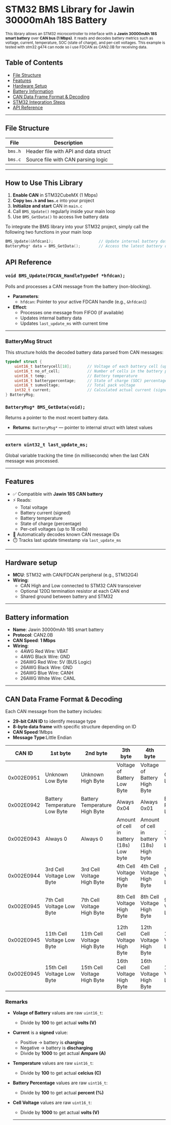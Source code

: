 # STM32 BMS Library for Jawin 30000mAh 18S Battery

<span style="font-size:smaller;">
This library allows an STM32 microcontroller to interface with a <strong>Jawin 30000mAh 18S smart battery</strong> over <strong>CAN bus (1 Mbps)</strong>. It reads and decodes battery metrics such as voltage, current, temperature, SOC (state of charge), and per-cell voltages. This example is tested with stm32 g474 can node so i use FDCAN as CAN2.0B for receiving data.
</span>

## Table of Contents
- [File Structure](#file-structure)
- [Features](#features)
- [Hardware Setup](#hardware-setup)
- [Battery Information](#battery-information)
- [CAN Data Frame Format & Decoding](#can-data-frame-format--decoding)
- [STM32 Integration Steps](#stm32-integration-steps)
- [API Reference](#api-reference)


---
## File Structure

| File      | Description                          |
|-----------|--------------------------------------|
| `bms.h`   | Header file with API and data struct |
| `bms.c`   | Source file with CAN parsing logic   |

---
## How to Use This Library

1. **Enable CAN** in STM32CubeMX (1 Mbps)
2. **Copy `bms.h` and `bms.c`** into your project
3. **Initialize and start** CAN in `main.c`
4. Call `BMS_Update()` regularly inside your main loop
5. Use `BMS_GetData()` to access live battery data

To integrate the BMS library into your STM32 project, simply call the following two functions in your main loop 

```c
BMS_Update(&hfdcan1);                    // Update internal battery data from CAN frame
BatteryMsg* data = BMS_GetData();        // Access the latest battery data
```

## API Reference

### `void BMS_Update(FDCAN_HandleTypeDef *hfdcan);`

Polls and processes a CAN message from the battery (non-blocking).

- **Parameters**:
  - `hfdcan`: Pointer to your active FDCAN handle (e.g., `&hfdcan1`)
- **Effect**:
  - Processes one message from FIFO0 (if available)
  - Updates internal battery data
  - Updates `last_update_ms` with current time

---
### BatteryMsg Struct
This structure holds the decoded battery data parsed from CAN messages:

```c
typedef struct {
    uint16_t batterycell[18];       // Voltage of each battery cell (up to 18 cells)
    uint16_t no_of_cell;            // Number of cells in the battery pack
    uint16_t temp;                  // Battery temperature
    uint16_t batterypercentage;     // State of charge (SOC) percentage
    uint16_t sumvoltage;            // Total pack voltage
    int32_t current;                // Calculated actual current (signed)
} BatteryMsg;
```

### `BatteryMsg* BMS_GetData(void);`

Returns a pointer to the most recent battery data.

- **Returns**: `BatteryMsg*` — pointer to internal struct with latest values

---

### `extern uint32_t last_update_ms;`

Global variable tracking the time (in milliseconds) when the last CAN message was processed.

---
## Features

- ✅ Compatible with **Jawin 18S CAN battery**
- ⚡ Reads:
  - Total voltage
  - Battery current (signed)
  - Battery temperature
  - State of charge (percentage)
  - Per-cell voltages (up to 18 cells)
- 🧠 Automatically decodes known CAN message IDs
- ⏱️ Tracks last update timestamp via `last_update_ms`

---

## Hardware setup

- **MCU**: STM32 with CAN/FDCAN peripheral (e.g., STM32G4)
- **Wiring**:
  - CAN High and Low connected to STM32 CAN transceiver
  - Optional 120Ω termination resistor at each CAN end
  - Shared ground between battery and STM32

---

## Battery information

- **Name**: Jawin 30000mAh 18S smart battery 
- **Protocol**: CAN2.0B
- **CAN Speed**: **1 Mbps**
- **Wiring**:
  - 4AWG Red Wire: VBAT
  - 4AWG Black Wire: GND
  - 26AWG Red Wire: 5V (BUS Logic)
  - 26AWG Black Wire: GND
  - 26AWG Blue Wire: CANH
  - 26AWG White Wire: CANL

---

##  CAN Data Frame Format & Decoding

Each CAN message from the battery includes:

- **29-bit CAN ID** to identify message type
- **8-byte data frame** with specific structure depending on ID
- **CAN Speed**:1Mbps
- **Message Type**:Little Endian

|   CAN ID    |            1st byte            |             2nd byte            |                 3th byte                  |                  4th byte                  |            5th byte            |            6th byte             |          7th byte         |            8th byte            |
|-------------|--------------------------------|---------------------------------|-------------------------------------------|--------------------------------------------|--------------------------------|---------------------------------|---------------------------|--------------------------------|
| 0x002E0951  | Unknown Low Byte               | Unknown High Byte               | Voltage of Battery Low Byte               | Voltage of Battery High Byte               | Current Low Byte               | Current High Byte               | Unknow Low Byte           | Unknown High Byte           |
| 0x002E0942  | Battery Temperature Low Byte   | Battery Temperature High Byte   | Always 0x04                               | Always 0x01                                | Battery Percentage Low byte    | Battery Percentage High Byte    | Always 0                  | Always 0                    |
| 0x002E0943  | Always 0                       | Always 0                        | Amount of cell in battery (18s) Low byte  | Amount of cell in battery (18s) High byte  | 1st Cell Voltage Low Byte      | 1st Cell Voltage High Byte      | 2nd Cell Voltage Low Byte | 2nd Cell Voltage High Byte  |
| 0x002E0944  | 3rd Cell Voltage Low Byte      | 3rd Cell Voltage High Byte      | 4th Cell Voltage High Byte                | 4th Cell Voltage High Byte                 | 5th Cell Voltage Low Byte      | 5th Cell Voltage High Byte      | 6th Cell Voltage Low Byte | 6th Cell Voltage High Byte  |
| 0x002E0945  | 7th Cell Voltage Low Byte      | 7th Cell Voltage High Byte      | 8th Cell Voltage High Byte                | 8th Cell Voltage High Byte                 | 9th Cell Voltage Low Byte      | 9th Cell Voltage High Byte      | 10th Cell Voltage Low Byte | 10th Cell Voltage High Byte  |
| 0x002E0945  | 11th Cell Voltage Low Byte      | 11th Cell Voltage High Byte      | 12th Cell Voltage High Byte                | 12th Cell Voltage High Byte                 | 13th Cell Voltage Low Byte      | 13th Cell Voltage High Byte      | 14th Cell Voltage Low Byte | 14th Cell Voltage High Byte  |
| 0x002E0945  | 15th Cell Voltage Low Byte      | 15th Cell Voltage High Byte      | 16th Cell Voltage High Byte                | 16th Cell Voltage High Byte                 | 17th Cell Voltage Low Byte      | 17th Cell Voltage High Byte      | 18th Cell Voltage Low Byte | 18th Cell Voltage High Byte  |


###  **Remarks**

- **Volage of Battery** values are raw `uint16_t`:
  - Divide by **100** to get actual **volts (V)**
    
- **Current** is a **signed** value:  
  - Positive → battery is **charging**  
  - Negative → battery is **discharging**
  - Divide by **1000** to get actual **Ampare (A)**

- **Temperature** values are raw `uint16_t`:
  - Divide by **100** to get actual **celcius (C)**

- **Battery Percentage** values are raw `uint16_t`:
  - Divide by **100** to get actual **percent (%)**
  
- **Cell Voltage** values are raw `uint16_t`:
  - Divide by **1000** to get actual **volts (V)**



  ---











